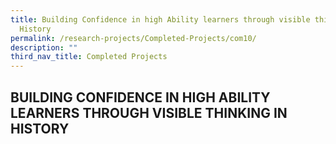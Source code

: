 ```yaml
---
title: Building Confidence in high Ability learners through visible thinking in
  History
permalink: /research-projects/Completed-Projects/com10/
description: ""
third_nav_title: Completed Projects
---
```

## BUILDING CONFIDENCE IN HIGH ABILITY LEARNERS THROUGH VISIBLE THINKING IN HISTORY
